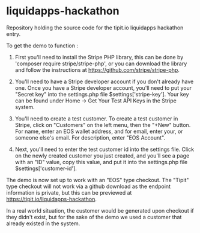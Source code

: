 # liquidapps-hackathon
Repository holding the source code for the tipit.io liquidapps hackathon entry.

To get the demo to function :

  1. First you'll need to install the Stripe PHP library, this can be done by 'composer require stripe/stripe-php', or you can download the library and follow the instructions at https://github.com/stripe/stripe-php.
  
  2. You'll need to have a Stripe developer account if you don't already have one. Once you have a Stripe developer account, you'll need to put your "Secret key" into the settings.php file $settings['stripe-key'].  Your key can be found under Home -> Get Your Test API Keys in the Stripe system.
  
  3. You'll need to create a test customer. To create a test customer in Stripe, click on "Customers" on the left menu, then the "+New" button. For name, enter an EOS wallet address, and for email, enter your, or someone else's email. For description, enter "EOS Account".
  
  4. Next, you'll need to enter the test customer id into the settings file. Click on the newly created customer you just created, and you'll see a page with an "ID" value, copy this value, and put it into the settings.php file $settings['customer-id'].
  
The demo is now set up to work with an "EOS" type checkout.  The "Tipit" type checkout will not work via a github download as the endpoint information is private, but this can be previewed at https://tipit.io/liquidapps-hackathon.
  
In a real world situation, the customer would be generated upon checkout if they didn't exist, but for the sake of the demo we used a customer that already existed in the system.
  
